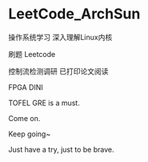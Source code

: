 LeetCode_ArchSun
================
操作系统学习    深入理解Linux内核


刷题            Leetcode


控制流检测调研  已打印论文阅读


FPGA            DINI

TOFEL GRE is a must.

Come on.

Keep going~

Just have a try, just to be brave.
